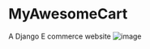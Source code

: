 # MyAwesomeCart
A Django E commerce website
![image](https://user-images.githubusercontent.com/77625626/178144643-bfeaec65-7f70-45e7-9b55-d49cddfd5bae.png)
